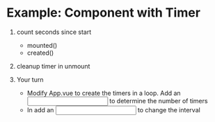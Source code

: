 # Example: Component with Timer

1. count seconds since start
    - mounted()
    - created()

2. cleanup timer in unmount

3. Your turn
    - Modify App.vue to create the timers in a loop. Add an <input />
      to determine the number of timers
    - In <Timer /> add an <input /> to change the interval

